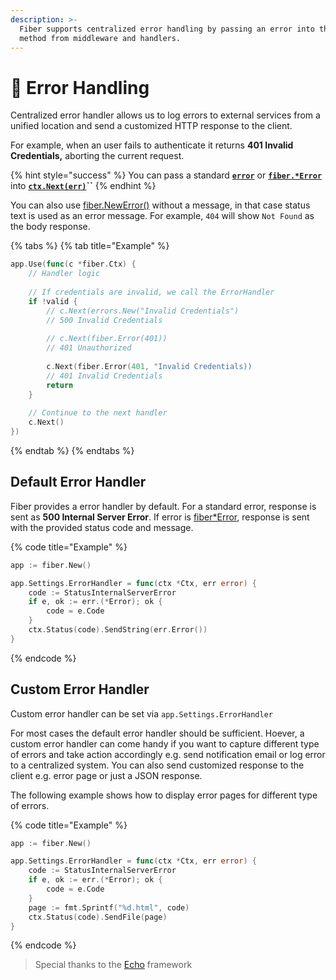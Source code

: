 ```yaml
---
description: >-
  Fiber supports centralized error handling by passing an error into the Next
  method from middleware and handlers.
---
```


# 🐛 Error Handling

Centralized error handler allows us to log errors to external services from a unified location and send a customized HTTP response to the client.

For example, when an user fails to authenticate it returns **401 Invalid Credentials,** aborting the current request.

{% hint style="success" %}
You can pass a standard [**`error`**](https://golang.org/pkg/builtin/#error) or [**`fiber.*Error`**](https://godoc.org/github.com/gofiber/fiber#Error) into [**`ctx.Next(err)`**](../api/ctx.md#next)**\`\`**
{% endhint %}

You can also use [fiber.NewError\(\)](https://sourcegraph.com/-/godoc/refs?def=NewError&pkg=github.com%2Fgofiber%2Ffiber&repo=github.com%2Fgofiber%2Ffiber) without a message, in that case status text is used as an error message. For example, `404` will show `Not Found` as the body response.

{% tabs %}
{% tab title="Example" %}
```go
app.Use(func(c *fiber.Ctx) {
    // Handler logic
    
    // If credentials are invalid, we call the ErrorHandler
    if !valid {
        // c.Next(errors.New("Invalid Credentials")
        // 500 Invalid Credentials
        
        // c.Next(fiber.Error(401))
        // 401 Unauthorized
        
        c.Next(fiber.Error(401, "Invalid Credentials))
        // 401 Invalid Credentials
        return
    }
    
    // Continue to the next handler
    c.Next()
})
```
{% endtab %}
{% endtabs %}

## Default Error Handler

Fiber provides a error handler by default. For a standard error, response is sent as **500 Internal Server Error**. If error is [fiber\*Error](https://godoc.org/github.com/gofiber/fiber#Error), response is sent with the provided status code and message.

{% code title="Example" %}
```go
app := fiber.New()

app.Settings.ErrorHandler = func(ctx *Ctx, err error) {
	code := StatusInternalServerError
	if e, ok := err.(*Error); ok {
		code = e.Code
	}
	ctx.Status(code).SendString(err.Error())
}
```
{% endcode %}

## Custom Error Handler

Custom error handler can be set via `app.Settings.ErrorHandler`

For most cases the default error handler should be sufficient. Hoever, a custom error handler can come handy if you want to capture different type of errors and take action accordingly e.g. send notification email or log error to a centralized system. You can also send customized response to the client e.g. error page or just a JSON response.

The following example shows how to display error pages for different type of errors.

{% code title="Example" %}
```go
app := fiber.New()

app.Settings.ErrorHandler = func(ctx *Ctx, err error) {
	code := StatusInternalServerError
	if e, ok := err.(*Error); ok {
		code = e.Code
	}
	page := fmt.Sprintf("%d.html", code)
	ctx.Status(code).SendFile(page)
}
```
{% endcode %}

> Special thanks to the [Echo](https://echo.labstack.com/) framework

